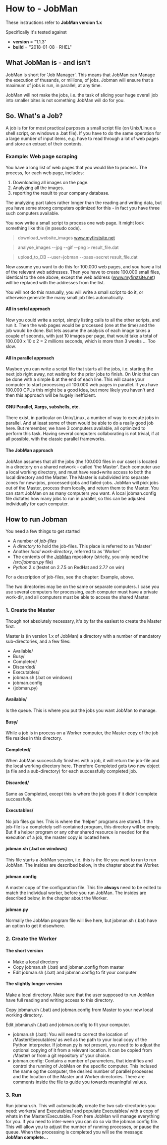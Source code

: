 

# How to - JobMan

These instructions refer to **JobMan version 1.x**

Specifically it's tested against
- __version__ = "1.1.3"
- __build__ = "2018-01-08 - RHEL"

## What JobMan is - and isn't

JobMan is short for 'Job Manager'. This means that JobMan can Manage the execution of thusands, or millions, of jobs. Jobman will ensure that a maximum of jobs is run, in parallel, at any time.

JobMan will not make the jobs, i.e. the task of slicing your huge overall job into smaller bites is not something JobMan will do for you.


## So. What's a Job?

 A job is for for most practical purposes a small script file (on Unix/Linux a shell script, on windows a .bat file).
 If you have to do the same operation for a large number of input items, e.g. have to read through a lot of web pages and store an extract of their contents.


 ### Example: Web page scraping

 You have a long list of web pages that you would like to process. The process, for each web page,  includes:

 1. Downloading all images on the page.
 2. Analyzing all the images.
 3. reporting the result to your company database.


 The analyzing part takes rather longer than the reading and writing data, but you have some strong computers optimized for this - in fact you have three such computers available.

 You now write a small script to process one web page. It might look something like this (in pseudo code).

>download_website_images  www.myfirstsite.net

>analyse_images  --jpg --gif --png  > result_file.dat

>upload_to_DB  --user=jobman  --pass=secret  result_file.dat

Now assume you want to do this for 100.000 web pages, and you have a list of the relevant web addresses. Then you have to create 100.000 small files, identical to the one above, except the web address (www.myfirstsite.net) will be replaced with the addresses from the list.

You will not do this manually, you will write a small script to do it, or otherwise generate the many small job files automatically.

#### All in serial approach
Now you could write a script, simply listing calls to all the other scripts, and run it. Then the web pages would be processed (one at the time) and the job would be done. But lets assume the analysis of each image takes a couple of seconds, with just 10 images per page, that would take a total of 100.000 x 10 x 2 = 2 millions seconds, which is more than 3 weeks ... Too slow.

#### All in parallel approach
Maybee you can write a script file that starts all the jobs, i.e. starting the next job right away, not waiting for the prior jobs to finish. On Unix that can be done with a simple & at the end of each line. This will cause your computer to start processing all 100.000 web pages in parallel. If you have 100.000 CPUs this might be a good idea, but more likely you haven't and then this approach will be hugely inefficient.

#### GNU Parallel, Xargs, subshells, etc.

There exist, in particular on Unix/Linux, a number of way to execute jobs in parallel. And at least some of them would be able to do a really good job here. But remember, we have 3 computers available, all optimized to perform this task. Having several computers collaborating is not trivial, if at all possible, with the classic parallel frameworks.

#### The JobMan approach

JobMan assumes that all the jobs (the 100.000 files in our case) is located in a directory on a shared network - called 'the Master'. Each computer use a local working directory, and must have read+write access to both the local directory and the Master. The Master is subdivided into separate zones for new-jobs, processed-jobs and failed-jobs. JobMan will pick jobs out of the Master, process them locally, and return them to the Master. You can start JobMan on as many computers you want. A local jobman.config file dictates how many jobs to run in parallel, so this can be adjusted individually for each computer.


## How to run Jobman

You need a few things to get started
* A number of *job-files*
* A *directory* to hold the job-files. This place is referred to as 'Master'
* Another *local work-directory*, referred to as 'Worker'
* The contents of the [JobMan](https://github.com/MartinHvidberg/jobman.git) repository (strictly, you only need the */src/jobman.py* file)
* *Python* 2.x (testet on 2.7.5 on RedHat and 2.7.? on win)

For a description of job-files, see the chapter: Example, above.

The two directories may be on the same or separate computers. I case you use several computers for processing, each computer must have a private work-dir, and all computers must be able to access the shared Master.

### 1. Create the Master

Though not absolutely necessary, it's by far the easiest to create the Master first.

Master is (in version 1.x of JobMan) a directory with a number of mandatory sub-directories, and a few files:

* Available/
* Busy/
* Completed/
* Discarded/
* Executables/
* jobman.sh (.bat on windows)
* jobman.config
* (jobman.py)


#### Available/
Is the queue. This is where you put the jobs you want JobMan to manage.

#### Busy/
While a job is in process on a Worker computer, the Master copy of the job file resides in this directory.

#### Completed/
When JobMan successfully finishes with a job, it will return the job-file and the local working directory here. Therefore Completed gets two new object (a file and a sub-directory) for each successfully completed job.

#### Discarded/
Same as Completed, except this is where the job goes if it didn't complete successfully.

#### Executables/
No job files go her. This is where the 'helper' programs are stored. If the job-file is a completely self-contained program, this directory will be empty. But if a helper program or any other shared resource is needed for the execution of a job, the master copy is located here.

#### jobman.sh (.bat on windows)
This file starts a JobMan session, i.e. this is the file you want to run to run JobMan. The insides are described below, in the chapter about the Worker.

#### jobman.config
A master copy of the configuration file. This file **always** need to be edited to match the individual worker, before you run JobMan. The insides are described below, in the chapter about the Worker.

#### jobman.py
Normally the JobMan program file will live here, but jobman.sh (.bat) have an option to get it elsewhere.

### 2. Create the Worker

#### The short version
* Make a local directory
* Copy jobman.sh (.bat) and jobman.config from master
* Edit jobman.sh (.bat) and jobman.config to fit your computer

#### The slightly longer version
Make a local directory. Make sure that the user supposed to run JobMan have full reading and writing access to this directory.

Copy jobman.sh (.bat) and jobman.config from Master to your new local working directory.

Edit jobman.sh (.bat) and jobman.config to fit your computer.

   * jobman.sh (.bat): You will need to correct the location of /Master/Executables/ as well as the path to your local copy of the Python interpreter. If jobman.py is not present, you need to to adjust the optional copying of it from a relevant location. It can be copied from /Master/ or from a git repository of your choice.
   * jobman.config: Contains a number of parameters, that identifies and control the running of JobMan on the specific computer. This inclused the name og the computer, the desired number of parallel processes and the location of the Master and Worker directories. There are comments inside the file to guide you towards meaningful values.

### 3. Run
Run jobman.sh. This will automatically create the two sub-directories you need: workers/ and Executables/ and populate Executables/ with a copy of whats in the Master/Executable. From here JobMan will manage everything for you. If you need to inter-ween you can do so via the jobman.config file. This will allow you to adjust the number of running processes, or pause the queue. When the processing is completed you will se the message: **JobMan complete...**
